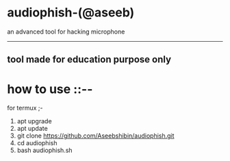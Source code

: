 # audiophish-(@aseeb)

an advanced tool for hacking microphone


------
tool made for education purpose only
------

# how to use ::--

for termux ;-

1) apt upgrade
2) apt update
3) git clone https://github.com/Aseebshibin/audiophish.git
4) cd audiophish
5) bash audiophish.sh




